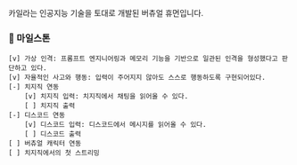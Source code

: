 카일라는 인공지능 기술을 토대로 개발된 버츄얼 휴먼입니다.

### 🗿 마일스톤
```
[v] 가상 인격: 프롬프트 엔지니어링과 메모리 기능을 기반으로 일관된 인격을 형성했다고 판단하고 있다. 
[v] 자율적인 사고와 행동: 입력이 주어지지 않아도 스스로 행동하도록 구현되어있다.
[-] 치지직 연동
	[v] 치지직 입력: 치지직에서 채팅을 읽어올 수 있다.
	[ ] 치지직 출력
[-] 디스코드 연동
	[v] 디스코드 입력: 디스코드에서 메시지를 읽어올 수 있다.
	[ ] 디스코드 출력
[ ] 버츄얼 캐릭터 연동
[ ] 치지직에서의 첫 스트리밍
```
